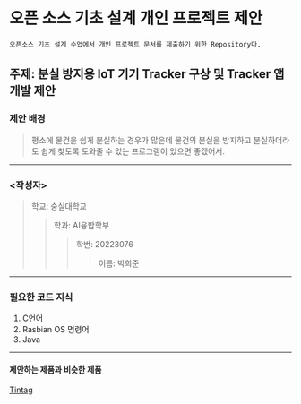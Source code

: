 오픈 소스 기초 설계 개인 프로젝트 제안
======================================
```
오픈소스 기초 설계 수업에서 개인 프로젝트 문서를 제출하기 위한 Repository다.
```

## 주제: 분실 방지용 IoT 기기 Tracker 구상 및 Tracker 앱 개발 제안
### 제안 배경
>평소에 물건을 쉽게 분실하는 경우가 많은데 물건의 분실을 방지하고 분실하더라도 쉽게 찾도록 도와줄 수 있는 프로그램이 있으면 좋겠어서.
------------------------
### <작성자>
> 학교: 숭실대학교
>> 학과: AI융합학부
>>> 학번: 20223076
>>>> 이름: 박희준
------------------------
### 필요한 코드 지식
1. C언어
2. Rasbian OS 명령어
3. Java
------------------------
#### 제안하는 제품과 비슷한 제품
[Tintag](https://www.manualslib.com/manual/1336602/Tintag-Electronics-Tintag.html, "Tintag Manual")
